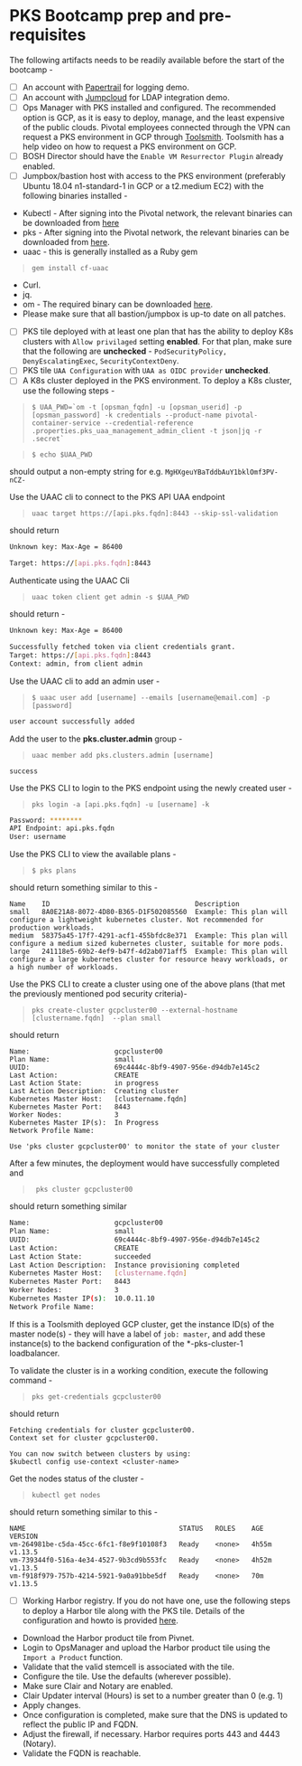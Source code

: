 
# PKS Bootcamp prep and pre-requisites 

The following artifacts needs to be readily available before the start of the bootcamp -

 - [ ] An account with [Papertrail](https://papertrailapp.com/) for logging demo.
 - [ ] An account with [Jumpcloud](https://jumpcloud.com/signup/) for LDAP integration demo.
 - [ ] Ops Manager with PKS installed and configured. The recommended option is GCP, as it is easy to deploy, manage, and the least expensive of the public clouds. Pivotal employees connected through the VPN can request a PKS environment in GCP through [Toolsmith](https://environments.toolsmiths.cf-app.com/home). Toolsmith has a help video on how to request a PKS environment on GCP. 
 - [ ] BOSH Director should have the `Enable VM Resurrector Plugin` already enabled.
 - [ ] Jumpbox/bastion host with access to the PKS environment (preferably Ubuntu 18.04 n1-standard-1 in GCP or a t2.medium EC2) with the following binaries installed -
 * Kubectl - After signing into the Pivotal network, the relevant binaries can be downloaded from [here](https://network.pivotal.io/products/pivotal-container-service/#/releases/386533/file_groups/1831)
 * pks - After signing into the Pivotal network, the relevant binaries can be downloaded from [here](https://network.pivotal.io/products/pivotal-container-service/#/releases/386533/file_groups/1830).
 * uaac - this is generally installed as a Ruby gem 
> `gem install cf-uaac`
 * Curl.
 * jq.
 * om - The required binary can be downloaded [here](https://github.com/pivotal-cf/om/releases).
 * Please make sure that all bastion/jumpbox is up-to date on all patches. 
 
 
 - [ ] PKS tile deployed with at least one plan that has the ability to deploy K8s clusters with `Allow privilaged` setting **enabled**. For that plan, make sure that the following are **unchecked** - `PodSecurityPolicy,` `DenyEscalatingExec`, `SecurityContextDeny`.
 - [ ] PKS tile `UAA Configuration` with `UAA as OIDC provider` **unchecked**.
 - [ ] A K8s cluster deployed in the PKS environment. To deploy a K8s cluster, use the following steps - 
 
>``
$ UAA_PWD=`om -t [opsman_fqdn] -u [opsman_userid] -p [opsman_password] -k credentials --product-name pivotal-container-service --credential-reference .properties.pks_uaa_management_admin_client -t json|jq -r .secret`
``

> `$ echo $UAA_PWD`

should output a non-empty string for e.g.
`MgHXgeuYBaTddbAuY1bklOmf3PV-nCZ-`

Use the UAAC cli to connect to the PKS API UAA endpoint

> `uaac target https://[api.pks.fqdn]:8443 --skip-ssl-validation`

should return 
```bash
Unknown key: Max-Age = 86400

Target: https://[api.pks.fqdn]:8443
```
Authenticate using the UAAC Cli

> `uaac token client get admin -s $UAA_PWD`

should return -
```bash
Unknown key: Max-Age = 86400

Successfully fetched token via client credentials grant.
Target: https://[api.pks.fqdn]:8443
Context: admin, from client admin
```
Use the UAAC cli to add an admin user -

>`$ uaac user add [username] --emails [username@email.com] -p [password]`

```bash
user account successfully added
```
Add the user to the **pks.cluster.admin** group -
> `uaac member add pks.clusters.admin [username]`

```
success
```
Use the PKS CLI to login to the PKS endpoint using the newly created user -

> `pks login -a [api.pks.fqdn] -u [username] -k`

```bash
Password: ********
API Endpoint: api.pks.fqdn
User: username
```

Use the PKS CLI to view the available plans - 

>`$ pks plans`

should return something similar to this - 
```shell
Name    ID                                    Description
small   8A0E21A8-8072-4D80-B365-D1F502085560  Example: This plan will configure a lightweight kubernetes cluster. Not recommended for production workloads.
medium  58375a45-17f7-4291-acf1-455bfdc8e371  Example: This plan will configure a medium sized kubernetes cluster, suitable for more pods.
large   241118e5-69b2-4ef9-b47f-4d2ab071aff5  Example: This plan will configure a large kubernetes cluster for resource heavy workloads, or a high number of workloads.
```

Use the PKS CLI to create a cluster using one of the above plans (that met the previously mentioned pod security criteria)- 

>`pks create-cluster gcpcluster00 --external-hostname [clustername.fqdn]  --plan small`

should return 
```shell
Name:                     gcpcluster00
Plan Name:                small
UUID:                     69c4444c-8bf9-4907-956e-d94db7e145c2
Last Action:              CREATE
Last Action State:        in progress
Last Action Description:  Creating cluster
Kubernetes Master Host:   [clustername.fqdn]
Kubernetes Master Port:   8443
Worker Nodes:             3
Kubernetes Master IP(s):  In Progress
Network Profile Name:

Use 'pks cluster gcpcluster00' to monitor the state of your cluster
```

After a few minutes, the deployment would have successfully completed and 

>` pks cluster gcpcluster00`

should return something similar

```bash
Name:                     gcpcluster00
Plan Name:                small
UUID:                     69c4444c-8bf9-4907-956e-d94db7e145c2
Last Action:              CREATE
Last Action State:        succeeded
Last Action Description:  Instance provisioning completed
Kubernetes Master Host:   [clustername.fqdn]
Kubernetes Master Port:   8443
Worker Nodes:             3
Kubernetes Master IP(s):  10.0.11.10
Network Profile Name:
```

If this is a Toolsmith deployed GCP cluster, get the instance ID(s) of the master node(s) - they will have a label of `job: master`, and add these instance(s) to the backend configuration of the *-pks-cluster-1 loadbalancer.

To validate the cluster is in a working condition, execute the following command -

> `pks get-credentials gcpcluster00`

should return 

```shell
Fetching credentials for cluster gcpcluster00.
Context set for cluster gcpcluster00.

You can now switch between clusters by using:
$kubectl config use-context <cluster-name>
```

Get the nodes status of the cluster - 

> `kubectl get nodes`

should return something similar to this - 

```shell
NAME                                      STATUS   ROLES    AGE     VERSION
vm-264981be-c5da-45cc-6fc1-f8e9f10108f3   Ready    <none>   4h55m   v1.13.5
vm-739344f0-516a-4e34-4527-9b3cd9b553fc   Ready    <none>   4h52m   v1.13.5
vm-f918f979-757b-4214-5921-9a0a91bbe5df   Ready    <none>   70m     v1.13.5
```

 - [ ] Working Harbor registry. If you do not have one, use the following steps to deploy a Harbor tile along with the PKS tile. Details of the configuration and howto is provided [here](https://docs.pivotal.io/partners/vmware-harbor/installing.html).

* Download the Harbor product tile from Pivnet.
* Login to OpsManager and upload the Harbor product tile using the `Import a Product` function. 
* Validate that the valid stemcell is associated with the tile.
* Configure the tile. Use the defaults (wherever possible).
* Make sure Clair and Notary are enabled. 
* Clair Updater interval (Hours) is set to a number greater than 0 (e.g. 1)
* Apply changes. 
* Once configuration is completed, make sure that the DNS is updated to reflect the public IP and FQDN. 
* Adjust the firewall, if necessary. Harbor requires ports 443 and 4443 (Notary).
* Validate the FQDN is reachable. 
<!--stackedit_data:
eyJoaXN0b3J5IjpbMjMzOTM2MzE0LDE4OTcxOTk5NzgsLTIwND
c2NTg3MTksLTEwNjE3NTU4NDNdfQ==
-->